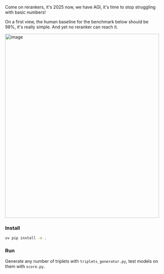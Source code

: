 Come on rerankers, it's 2025 now, we have AGI, it's time to stop struggling with basic numbers!

On a first view, the human baseline for the benchmark below should be 98%, it's really simple. And yet no reranker can reach it.

<img width="504" height="602" alt="image" src="https://github.com/user-attachments/assets/7b4f8b92-936f-4c7f-944a-4c0711137371" />


### Install

```bash
uv pip install -e .
```

### Run

Generate any number of triplets with `triplets_generator.py`, test models on them with `score.py`.
